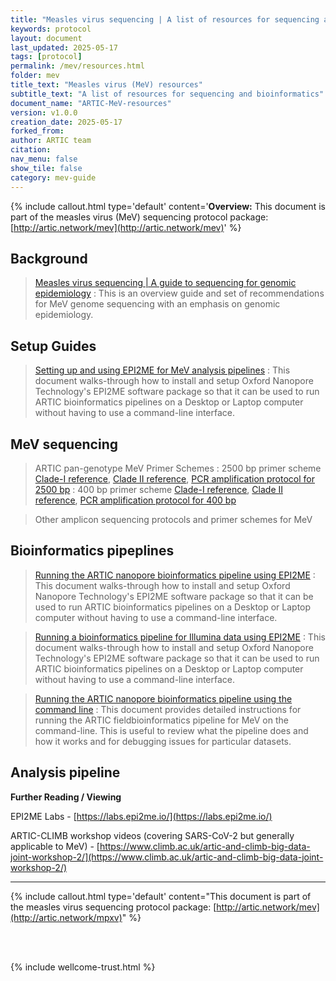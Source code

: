 ```yaml
---
title: "Measles virus sequencing | A list of resources for sequencing and bioinformatics"
keywords: protocol
layout: document
last_updated: 2025-05-17
tags: [protocol] 
permalink: /mev/resources.html
folder: mev
title_text: "Measles virus (MeV) resources"
subtitle_text: "A list of resources for sequencing and bioinformatics"
document_name: "ARTIC-MeV-resources"
version: v1.0.0
creation_date: 2025-05-17
forked_from: 
author: ARTIC team
citation: 
nav_menu: false
show_tile: false
category: mev-guide
---
```


{% include callout.html
type='default'
content='**Overview:** This document is part of the measles virus (MeV) sequencing protocol package: [http://artic.network/mev](http://artic.network/mev)'
%}

## Background

> [Measles virus sequencing | A guide to sequencing for genomic epidemiology](/mpxv/artic-mpxv-guide)
: This is an overview guide and set of recommendations for MeV genome sequencing with an emphasis on genomic epidemiology. 

## Setup Guides

> [Setting up and using EPI2ME for MeV analysis pipelines](/mpxv/mpxv-epi2me-setup.html) 
: This document walks-through how to install and setup Oxford Nanopore Technology's EPI2ME software package so that it can be used to run ARTIC bioinformatics pipelines on a Desktop or Laptop computer without having to use a command-line interface.

## MeV sequencing

> ARTIC pan-genotype MeV Primer Schemes
: 2500 bp primer scheme [Clade-I reference](https://labs.primalscheme.com/detail/artic-inrb-mpox/2500/v1.0.0-cladeia/?q=mpox), [Clade II reference](https://labs.primalscheme.com/detail/artic-inrb-mpox/2500/v1.0.0-cladeib/?q=mpox), [PCR amplification protocol for 2500 bp](/_resources/mpxv/mpxv-multiplex-pcr-protocol-2500.docx)
: 400 bp primer scheme [Clade-I reference](https://labs.primalscheme.com/detail/artic-inrb-mpox/400/v1.0.0-cladeia/?q=mpox), [Clade II reference](https://labs.primalscheme.com/detail/artic-inrb-mpox/400/v1.0.0-cladeib/?q=mpox), [PCR amplification protocol for 400 bp](/_resources/mpxv/mpxv-multiplex-pcr-protocol-400.docx)

> Other amplicon sequencing protocols and primer schemes for MeV

## Bioinformatics pipeplines
        
> [Running the ARTIC nanopore bioinformatics pipeline using EPI2ME](/mpxv/mpxv-ont-epi2me-sop.html)
: This document walks-through how to install and setup Oxford Nanopore Technology's EPI2ME software package so that it can be used to run ARTIC bioinformatics pipelines on a Desktop or Laptop computer without having to use a command-line interface.

> [Running a bioinformatics pipeline for Illumina data using EPI2ME](/mpxv/mpxv-illumina-epi2me-sop.html)
: This document walks-through how to install and setup Oxford Nanopore Technology's EPI2ME software package so that it can be used to run ARTIC bioinformatics pipelines on a Desktop or Laptop computer without having to use a command-line interface.

> [Running the ARTIC nanopore bioinformatics pipeline using the command line](/mpxv/mpxv-bioinformatics-sop.html)
: This document provides detailed instructions for running the ARTIC fieldbioinformatics pipeline for MeV on the command-line. This is useful to review what the pipeline does and how it works and for debugging issues for particular datasets. 

## Analysis pipeline

[//]: # (> [Running the Squirrel MPXV alignment and phylogenetics pipeline using EPI2ME]&#40;/mpxv/mpxv-phylogenetics-epi2me-sop.html&#41;)

[//]: # (: This document walks-through how to install and setup Oxford Nanopore Technology's EPI2ME software package so that it can be used to run ARTIC bioinformatics pipelines on a Desktop or Laptop computer without having to use a command-line interface.)

**Further Reading / Viewing**

EPI2ME Labs \- [https://labs.epi2me.io/](https://labs.epi2me.io/)

ARTIC-CLIMB workshop videos (covering SARS-CoV-2 but generally applicable to MeV) \- [https://www.climb.ac.uk/artic-and-climb-big-data-joint-workshop-2/](https://www.climb.ac.uk/artic-and-climb-big-data-joint-workshop-2/)

 ---

{% include callout.html
type='default'
content="This document is part of the measles virus sequencing protocol package: [http://artic.network/mev](http://artic.network/mpxv)"
%}

<br /><br />

{% include wellcome-trust.html %}
<br />

<div class="pagebreak"> </div>

